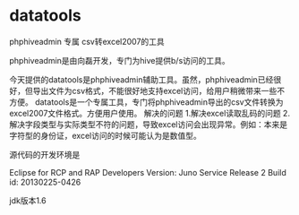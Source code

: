 datatools
=========

phphiveadmin 专属 csv转excel2007的工具

phphiveadmin是由向磊开发，专门为hive提供b/s访问的工具。

今天提供的datatools是phphiveadmin辅助工具。虽然，phphiveadmin已经很好，但导出文件为csv格式，不能很好地支持excel访问，给用户稍微带来一些不方便。
datatools是一个专属工具，专门将phphiveadmin导出的csv文件转换为excel2007文件格式。方便用户使用。
解决的问题
1.解决excel读取乱码的问题
2.解决字段类型与实际类型不符的问题，导致excel访问会出现异常。例如：本来是字符型的身份证，excel访问的时候可能认为是数值型。


源代码的开发环境是

Eclipse for RCP and RAP Developers
Version: Juno Service Release 2
Build id: 20130225-0426

jdk版本1.6
